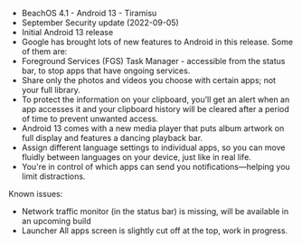 * BeachOS 4.1 - Android 13 - Tiramisu
* September Security update (2022-09-05)
* Initial Android 13 release
* Google has brought lots of new features to Android in this release. Some of them are:
* Foreground Services (FGS) Task Manager - accessible from the status bar, to stop apps that have ongoing services.
* Share only the photos and videos you choose with certain apps; not your full library.
* To protect the information on your clipboard, you’ll get an alert when an app accesses it and your clipboard history will be cleared after a period of time to prevent unwanted access.
* Android 13 comes with a new media player that puts album artwork on full display and features a dancing playback bar.
* Assign different language settings to individual apps, so you can move fluidly between languages on your device, just like in real life.
* You're in control of which apps can send you notifications—helping you limit distractions.

Known issues:
* Network traffic monitor (in the status bar) is missing, will be available in an upcoming build
* Launcher All apps screen is slightly cut off at the top, work in progress.
